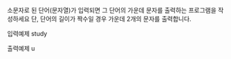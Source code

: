 소문자로 된 단어(문자열)가 입력되면 그 단어의 가운데 문자를 출력하는 프로그램을 작성하세요
단, 단어의 길이가 짝수일 경우 가운데 2개의 문자를 출력합니다.

입력예제
study

출력예제
u